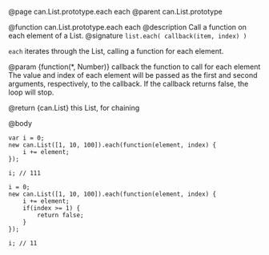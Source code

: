 @page can.List.prototype.each each
@parent can.List.prototype

@function can.List.prototype.each each
@description Call a function on each element of a List.
@signature `list.each( callback(item, index) )`

`each` iterates through the List, calling a function
for each element.

@param {function(*, Number)} callback the function to call for each element
The value and index of each element will be passed as the first and second
arguments, respectively, to the callback. If the callback returns false,
the loop will stop.

@return {can.List} this List, for chaining

@body
```
var i = 0;
new can.List([1, 10, 100]).each(function(element, index) {
    i += element;
});

i; // 111

i = 0;
new can.List([1, 10, 100]).each(function(element, index) {
    i += element;
    if(index >= 1) {
        return false;
    }
});

i; // 11
```

